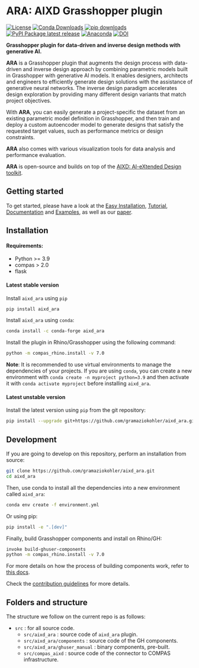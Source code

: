# ARA: AIXD Grasshopper plugin

[![License](https://img.shields.io/github/license/gramaziokohler/aixd_ara.svg)](https://pypi.python.org/pypi/aixd_ara)
[![Conda Downloads](https://img.shields.io/conda/dn/conda-forge/aixd_ara)](https://anaconda.org/conda-forge/aixd_ara)
[![pip downloads](https://img.shields.io/pypi/dm/aixd_ara)](https://pypi.python.org/project/aixd_ara)
[![PyPI Package latest release](https://img.shields.io/pypi/v/aixd_ara.svg)](https://pypi.python.org/pypi/aixd_ara)
[![Anaconda](https://img.shields.io/conda/vn/conda-forge/aixd_ara.svg)](https://anaconda.org/conda-forge/aixd_ara)
[![DOI](https://zenodo.org/badge/DOI/10.5281/zenodo.14007759.svg)](https://doi.org/10.5281/zenodo.14007758)


**Grasshopper plugin for data-driven and inverse design methods with generative AI.**


**ARA** is a Grasshopper plugin that augments the design process with data-driven and inverse design approach by combining parametric models built in Grasshopper with generative AI models. It enables designers, architects and engineers to efficiently generate design solutions with the assistance of generative neural networks. The inverse design paradigm accelerates design exploration by providing many different design variants that match project objectives.

With **ARA**, you can easily generate a project-specific the dataset from an existing parametric model definition in Grasshopper, and then train and deploy a custom autoencoder model to generate designs that satisfy the requested target values, such as performance metrics or design constraints.

**ARA** also comes with various visualization tools for data analysis and performance evaluation.

**ARA** is open-source and builds on top of the [AIXD: AI-eXtended Design toolkit](https://gitlab.renkulab.io/ai-augmented-design/aixd).

## Getting started

To get started, please have a look at the 
[Easy Installation](https://gramaziokohler.github.io/aixd_ara/latest/installation.html), 
[Tutorial](https://gramaziokohler.github.io/aixd_ara/latest/tutorial.html), 
[Documentation](https://gramaziokohler.github.io/aixd_ara/latest/documentation.html) and 
[Examples](https://gramaziokohler.github.io/aixd_ara/latest/examples.html),
as well as our [paper](https://link.springer.com/chapter/10.1007/978-3-031-68275-9_19).



## Installation

#### Requirements:

- Python >= 3.9
- compas > 2.0
- flask

#### Latest stable version

Install `aixd_ara` using `pip`
```bash
pip install aixd_ara
```

Install `aixd_ara` using `conda`:
```bash
conda install -c conda-forge aixd_ara
```

Install the plugin in Rhino/Grasshopper using the following command:
```bash
python -m compas_rhino.install -v 7.0
```

**Note**: It is recommended to use virtual environments to manage the dependencies of your projects. If you are using 
`conda`, you can create a new environment with `conda create -n myproject python=3.9` and then activate it with
`conda activate myproject` before installing `aixd_ara`.

#### Latest unstable version

Install the latest version using `pip` from the git repository:
```bash
pip install --upgrade git+https://github.com/gramaziokohler/aixd_ara.git
```

## Development

If you are going to develop on this repository, perform an installation from source:

```bash
git clone https://github.com/gramaziokohler/aixd_ara.git
cd aixd_ara
```

Then, use conda to install all the dependencies into a new environment called `aixd_ara`:
```bash
conda env create -f environment.yml
```

Or using pip:
```bash
pip install -e ".[dev]"
```

Finally, build Grasshopper components and install on Rhino/GH:

```bash
invoke build-ghuser-components
python -m compas_rhino.install -v 7.0
```

For more details on how the process of building components work, refer to [this docs](https://github.com/compas-dev/compas-actions.ghpython_components).

Check the [contribution guidelines](CONTRIBUTING.md) for more details.

## Folders and structure

The structure we follow on the current repo is as follows:

* `src` : for all source code.
    * `src/aixd_ara` : source code of `aixd_ara` plugin.
    * `src/aixd_ara/components` : source code of the GH components.
    * `src/aixd_ara/ghuser_manual` : binary components, pre-built.
    * `src/compas_aixd` : source code of the connector to COMPAS infrastructure.
